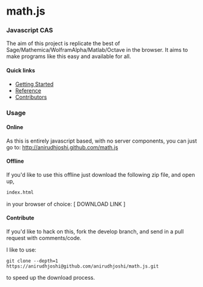 math.js
=======

### Javascript CAS ###

The aim of this project is replicate the best of Sage/Mathemica/WolframAlpha/Matlab/Octave in the browser. It aims to make programs like this easy and available for all.

#### Quick links ####

  * [Getting Started](http://anirudhjoshi.github.com/math.js/tutorial.html)
  * [Reference](http://github.com/anirudhjoshi/math.js/wiki)
  * [Contributors](http://github.com/anirudhjoshi/math.js/contributors)

### Usage ###

#### Online ####

As this is entirely javascript based, with no server components, you can
just go to: http://anirudhjoshi.github.com/math.js

#### Offline ####

If you'd like to use this offline just download the following zip file,
and open up,

```html
index.html
```
in your browser of choice: [ DOWNLOAD LINK ]

#### Contribute ####

If you'd like to hack on this, fork the develop branch, and send in a pull request with comments/code.

I like to use:
```shell
git clone --depth=1 https://anirudhjoshi@github.com/anirudhjoshi/math.js.git
```
to speed up the download process.
